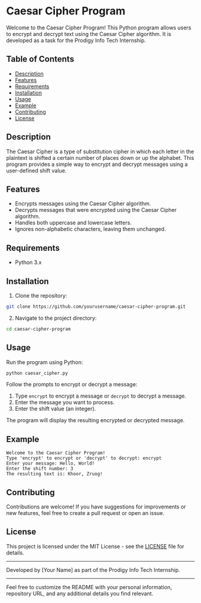 # Caesar Cipher Program

Welcome to the Caesar Cipher Program! This Python program allows users to encrypt and decrypt text using the Caesar Cipher algorithm. It is developed as a task for the Prodigy Info Tech Internship.

## Table of Contents

- [Description](#description)
- [Features](#features)
- [Requirements](#requirements)
- [Installation](#installation)
- [Usage](#usage)
- [Example](#example)
- [Contributing](#contributing)
- [License](#license)

## Description

The Caesar Cipher is a type of substitution cipher in which each letter in the plaintext is shifted a certain number of places down or up the alphabet. This program provides a simple way to encrypt and decrypt messages using a user-defined shift value.

## Features

- Encrypts messages using the Caesar Cipher algorithm.
- Decrypts messages that were encrypted using the Caesar Cipher algorithm.
- Handles both uppercase and lowercase letters.
- Ignores non-alphabetic characters, leaving them unchanged.

## Requirements

- Python 3.x

## Installation

1. Clone the repository:

```bash
git clone https://github.com/yourusername/caesar-cipher-program.git
```

2. Navigate to the project directory:

```bash
cd caesar-cipher-program
```

## Usage

Run the program using Python:

```bash
python caesar_cipher.py
```

Follow the prompts to encrypt or decrypt a message:

1. Type `encrypt` to encrypt a message or `decrypt` to decrypt a message.
2. Enter the message you want to process.
3. Enter the shift value (an integer).

The program will display the resulting encrypted or decrypted message.

## Example

```plaintext
Welcome to the Caesar Cipher Program!
Type 'encrypt' to encrypt or 'decrypt' to decrypt: encrypt
Enter your message: Hello, World!
Enter the shift number: 3
The resulting text is: Khoor, Zruog!
```

## Contributing

Contributions are welcome! If you have suggestions for improvements or new features, feel free to create a pull request or open an issue.

## License

This project is licensed under the MIT License - see the [LICENSE](LICENSE) file for details.

---

Developed by [Your Name] as part of the Prodigy Info Tech Internship.

---

Feel free to customize the README with your personal information, repository URL, and any additional details you find relevant.
